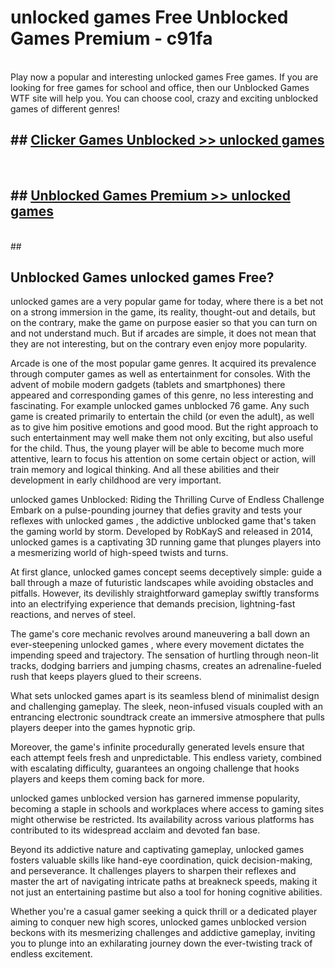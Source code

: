 # unlocked games  Free Unblocked Games Premium - c91fa <br>
<br>
Play now a popular and interesting unlocked games  Free games. If you are looking for free games for school and office, then our Unblocked Games WTF site will help you. You can choose cool, crazy and exciting unblocked games of different genres!


## ##  [Clicker Games Unblocked >> unlocked games ](http://freeplayer.one?title=unlocked_games_&ref=M1)
  <br>

##  ## [Unblocked Games Premium >> unlocked games ](http://freeplayer.one?title=unlocked_games_&ref=M1)
  <br>
  ##



## Unblocked Games unlocked games  Free?

unlocked games  are a very popular game for today, where there is a bet not on a strong immersion in the game, its reality, thought-out and details, but on the contrary, make the game on purpose easier so that you can turn on and not understand much. But if arcades are simple, it does not mean that they are not interesting, but on the contrary even enjoy more popularity.

Arcade is one of the most popular game genres. It acquired its prevalence through computer games as well as entertainment for consoles. With the advent of mobile modern gadgets (tablets and smartphones) there appeared and corresponding games of this genre, no less interesting and fascinating. For example unlocked games  unblocked 76 game. Any such game is created primarily to entertain the child (or even the adult), as well as to give him positive emotions and good mood. But the right approach to such entertainment may well make them not only exciting, but also useful for the child. Thus, the young player will be able to become much more attentive, learn to focus his attention on some certain object or action, will train memory and logical thinking. And all these abilities and their development in early childhood are very important.

unlocked games  Unblocked: Riding the Thrilling Curve of Endless Challenge
Embark on a pulse-pounding journey that defies gravity and tests your reflexes with unlocked games , the addictive unblocked game that's taken the gaming world by storm. Developed by RobKayS and released in 2014, unlocked games  is a captivating 3D running game that plunges players into a mesmerizing world of high-speed twists and turns.

At first glance, unlocked games  concept seems deceptively simple: guide a ball through a maze of futuristic landscapes while avoiding obstacles and pitfalls. However, its devilishly straightforward gameplay swiftly transforms into an electrifying experience that demands precision, lightning-fast reactions, and nerves of steel.

The game's core mechanic revolves around maneuvering a ball down an ever-steepening unlocked games , where every movement dictates the impending speed and trajectory. The sensation of hurtling through neon-lit tracks, dodging barriers and jumping chasms, creates an adrenaline-fueled rush that keeps players glued to their screens.

What sets unlocked games  apart is its seamless blend of minimalist design and challenging gameplay. The sleek, neon-infused visuals coupled with an entrancing electronic soundtrack create an immersive atmosphere that pulls players deeper into the games hypnotic grip.

Moreover, the game's infinite procedurally generated levels ensure that each attempt feels fresh and unpredictable. This endless variety, combined with escalating difficulty, guarantees an ongoing challenge that hooks players and keeps them coming back for more.

unlocked games  unblocked version has garnered immense popularity, becoming a staple in schools and workplaces where access to gaming sites might otherwise be restricted. Its availability across various platforms has contributed to its widespread acclaim and devoted fan base.

Beyond its addictive nature and captivating gameplay, unlocked games  fosters valuable skills like hand-eye coordination, quick decision-making, and perseverance. It challenges players to sharpen their reflexes and master the art of navigating intricate paths at breakneck speeds, making it not just an entertaining pastime but also a tool for honing cognitive abilities.

Whether you're a casual gamer seeking a quick thrill or a dedicated player aiming to conquer new high scores, unlocked games  unblocked version beckons with its mesmerizing challenges and addictive gameplay, inviting you to plunge into an exhilarating journey down the ever-twisting track of endless excitement.